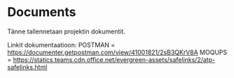 # Documents
Tänne tallennetaan projektin dokumentit.

Linkit dokumentaatioon:
POSTMAN = https://documenter.getpostman.com/view/41001821/2sB3QKrV8A
MOQUPS = https://statics.teams.cdn.office.net/evergreen-assets/safelinks/2/atp-safelinks.html
